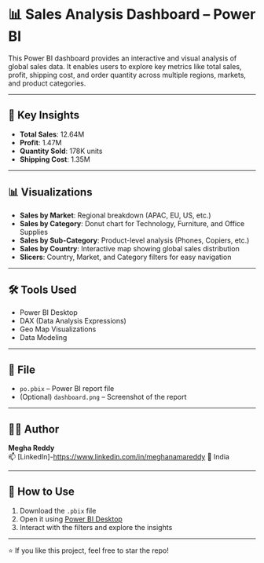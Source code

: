 # 📊 Sales Analysis Dashboard – Power BI

This Power BI dashboard provides an interactive and visual analysis of global sales data. It enables users to explore key metrics like total sales, profit, shipping cost, and order quantity across multiple regions, markets, and product categories.

---

## 📌 Key Insights

- **Total Sales**: 12.64M  
- **Profit**: 1.47M  
- **Quantity Sold**: 178K units  
- **Shipping Cost**: 1.35M  

---

## 📊 Visualizations

- **Sales by Market**: Regional breakdown (APAC, EU, US, etc.)
- **Sales by Category**: Donut chart for Technology, Furniture, and Office Supplies
- **Sales by Sub-Category**: Product-level analysis (Phones, Copiers, etc.)
- **Sales by Country**: Interactive map showing global sales distribution
- **Slicers**: Country, Market, and Category filters for easy navigation

---

## 🛠️ Tools Used

- Power BI Desktop  
- DAX (Data Analysis Expressions)  
- Geo Map Visualizations  
- Data Modeling  

---

## 📂 File

- `po.pbix` – Power BI report file  
- (Optional) `dashboard.png` – Screenshot of the report

---

## 👩‍💻 Author

**Megha Reddy**  
📫 [LinkedIn]-https://www.linkedin.com/in/meghanamareddy 
📍 India

---

## 🚀 How to Use

1. Download the `.pbix` file
2. Open it using [Power BI Desktop](https://powerbi.microsoft.com/en-us/desktop/)
3. Interact with the filters and explore the insights

---

⭐️ If you like this project, feel free to star the repo!

